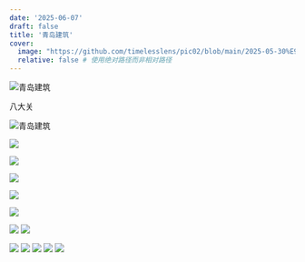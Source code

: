 ```yaml
---
date: '2025-06-07'
draft: false
title: '青岛建筑'
cover:
  image: "https://github.com/timelesslens/pic02/blob/main/2025-05-30%E9%9D%92%E5%B2%9B/1749295672250.jpg?raw=true" # 您可以使用文章中已有的图片或其他图片
  relative: false # 使用绝对路径而非相对路径
---
```


![青岛建筑](https://github.com/timelesslens/pic02/blob/main/2025-05-30%E9%9D%92%E5%B2%9B/1749295672054.jpg?raw=true)

八大关

![青岛建筑](https://github.com/timelesslens/pic02/blob/main/2025-05-30%E9%9D%92%E5%B2%9B/1749295672074.jpg?raw=true)

![](https://github.com/timelesslens/pic02/blob/main/2025-05-30%E9%9D%92%E5%B2%9B/1749295672094.jpg?raw=true)

![](https://github.com/timelesslens/pic02/blob/main/2025-05-30%E9%9D%92%E5%B2%9B/1749295672110.jpg?raw=true)

![](https://github.com/timelesslens/pic02/blob/main/2025-05-30%E9%9D%92%E5%B2%9B/1749295672212.jpg?raw=true)

![](https://github.com/timelesslens/pic02/blob/main/2025-05-30%E9%9D%92%E5%B2%9B/1749295672250.jpg?raw=true)

![](https://github.com/timelesslens/pic02/blob/main/2025-05-30%E9%9D%92%E5%B2%9B/1749295672265.jpg?raw=true)


![](https://github.com/timelesslens/pic02/blob/main/2025-05-30%E9%9D%92%E5%B2%9B/1749295672274.jpg?raw=true)
![](https://github.com/timelesslens/pic02/blob/main/2025-05-30%E9%9D%92%E5%B2%9B/1749295672282.jpg?raw=true)



![](https://github.com/timelesslens/pic02/blob/main/2025-05-30%E9%9D%92%E5%B2%9B/1749295672290.jpg?raw=true)
![](https://github.com/timelesslens/pic02/blob/main/2025-05-30%E9%9D%92%E5%B2%9B/1749295672300.jpg?raw=true)
![](https://github.com/timelesslens/pic02/blob/main/2025-05-30%E9%9D%92%E5%B2%9B/1749295672342.jpg?raw=true)
![](https://github.com/timelesslens/pic02/blob/main/2025-05-30%E9%9D%92%E5%B2%9B/1749295672367.jpg?raw=true)
![](https://github.com/timelesslens/pic02/blob/main/2025-05-30%E9%9D%92%E5%B2%9B/1749295672282.jpg?raw=true)






